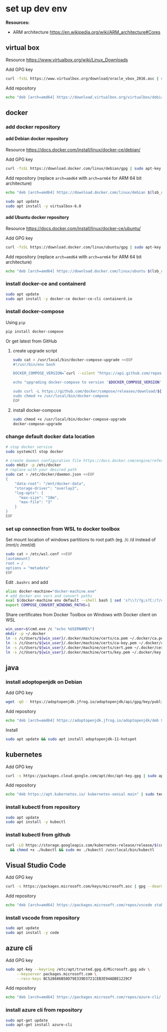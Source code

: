 # set up dev env

**Resources:**

- ARM architecture <https://en.wikipedia.org/wiki/ARM_architecture#Cores>

## virtual box

Resource <https://www.virtualbox.org/wiki/Linux_Downloads>

Add GPG key

```bash
curl -fsSL https://www.virtualbox.org/download/oracle_vbox_2016.asc | sudo apt-key add -
```

Add repository

```bash
echo "deb [arch=amd64] https://download.virtualbox.org/virtualbox/debian $(lsb_release -cs) contrib" | sudo tee /etc/apt/sources.list.d/virtual-box.list
```

## docker

### add docker repository

#### add Debian docker repository

Resource <https://docs.docker.com/install/linux/docker-ce/debian/>

Add GPG key

```bash
curl -fsSL https://download.docker.com/linux/debian/gpg | sudo apt-key add -
```

Add repository (replace `arch=amd64` with `arch=arm64` for ARM 64 bit architecture)

```bash
echo "deb [arch=amd64] https://download.docker.com/linux/debian $(lsb_release -cs) stable" | sudo tee /etc/apt/sources.list.d/docker.list
```

```bash
sudo apt update
sudo apt install -y virtualbox-6.0
```

#### add Ubuntu docker repository

Resource <https://docs.docker.com/install/linux/docker-ce/ubuntu/>

Add GPG key

```bash
curl -fsSL https://download.docker.com/linux/ubuntu/gpg | sudo apt-key add -
```

Add repository (replace `arch=amd64` with `arch=arm64` for ARM 64 bit architecture)

```bash
echo "deb [arch=amd64] https://download.docker.com/linux/ubuntu $(lsb_release -cs) stable" | sudo tee /etc/apt/sources.list.d/docker.list
```

### install docker-ce and containerd

```bash
sudo apt update
sudo apt install -y docker-ce docker-ce-cli containerd.io
```

### install docker-compose

Using `pip` 

```bash
pip install docker-compose
```

Or get latest from GitHub

1. create upgrade script
    ```bash
    sudo cat > /usr/local/bin/docker-compose-upgrade <<EOF
    #!/usr/bin/env bash

    DOCKER_COMPOSE_VERSION=`curl --silent "https://api.github.com/repos/docker/compose/releases" |  jq -r '[.[] | select( .prerelease == false ) | {tag_name, prerelease, tarball_url}][0].tag_name'`

    echo "upgrading docker-compose to version '$DOCKER_COMPOSE_VERSION'"

    sudo curl -L https://github.com/docker/compose/releases/download/${DOCKER_COMPOSE_VERSION}/docker-compose-`uname -s`-`uname -m` -o /usr/local/bin/docker-compose
    sudo chmod +x /usr/local/bin/docker-compose
    EOF
    ```
2. install docker-compose

    ```bash
    sudo chmod +x /usr/local/bin/docker-compose-upgrade
    docker-compose-upgrade
    ```

### change default docker data location

```bash
# stop docker service
sudo systemctl stop docker

# create daemon configuration file https://docs.docker.com/engine/reference/commandline/dockerd//#daemon-configuration-file
sudo mkdir -p /etc/docker
# replace with your desired path
sudo cat > /etc/docker/daemon.json <<EOF
{
    "data-root": "/mnt/docker-data",
    "storage-driver": "overlay2",
    "log-opts": {
      "max-size": "10m",
      "max-file": "3"
    }
}
EOF
```

### set up connection from WSL to docker toolbox

Set mount location of windows partitions to root path (eg. /c /d instead of /mnt/c /mnt/d)

```bash
sudo cat > /etc/wsl.conf <<EOF
[automount]
root = /
options = "metadata"
EOF
```

Edit `.bashrc` and add

```bash
alias docker-machine="docker-machine.exe"
# add docker env vars and convert paths
eval $(docker-machine env default --shell bash | sed 's?\\?/?g;s?C:/?/c/?g')
export COMPOSE_CONVERT_WINDOWS_PATHS=1
```

Share certificates from Docker Toolbox on Windows with Docker client on WSL

```bash
win_user=$(cmd.exe /c "echo %USERNAME%")
mkdir -p ~/.docker
ln -s /c/Users/${win_user}/.docker/machine/certs/ca.pem ~/.docker/ca.pem
ln -s /c/Users/${win_user}/.docker/machine/certs/ca-key.pem ~/.docker/ca-key.pem
ln -s /c/Users/${win_user}/.docker/machine/certs/cert.pem ~/.docker/cert.pem
ln -s /c/Users/${win_user}/.docker/machine/certs/key.pem ~/.docker/key.pem
```
## java

### install adoptopenjdk on Debian

Add GPG key

```bash
wget -qO - https://adoptopenjdk.jfrog.io/adoptopenjdk/api/gpg/key/public | sudo apt-key add -
```

Add repository

```bash
echo "deb [arch=amd64] https://adoptopenjdk.jfrog.io/adoptopenjdk/deb $(lsb_release -cs) main" | sudo tee /etc/apt/sources.list.d/adoptopenjdk.list
```

Install

```bash
sudo apt update && sudo apt install adoptopenjdk-11-hotspot
```

## kubernetes

Add GPG key

```bash
curl -s https://packages.cloud.google.com/apt/doc/apt-key.gpg | sudo apt-key add -
```

Add repository

```bash
echo "deb https://apt.kubernetes.io/ kubernetes-xenial main" | sudo tee /etc/apt/sources.list.d/kubernetes.list
```

### install kubectl from repository

```bash
sudo apt update
sudo apt install -y kubectl
```

### install kubectl from github

```bash
curl -LO https://storage.googleapis.com/kubernetes-release/release/$(curl -s https://storage.googleapis.com/kubernetes-release/release/stable.txt)/bin/linux/amd64/kubectl \
  && chmod +x ./kubectl && sudo mv ./kubectl /usr/local/bin/kubectl
```

## Visual Studio Code

Add GPG key

```bash
curl -s https://packages.microsoft.com/keys/microsoft.asc | gpg --dearmor | sudo apt-key add -
```

Add repository

```bash
echo "deb [arch=amd64] https://packages.microsoft.com/repos/vscode stable main" | sudo tee /etc/apt/sources.list.d/vscode.list
```

### install vscode from repository

```bash
sudo apt update
sudo apt install -y code
```

## azure cli

Add GPG key

```bash
sudo apt-key --keyring /etc/apt/trusted.gpg.d/Microsoft.gpg adv \
     --keyserver packages.microsoft.com \
     --recv-keys BC528686B50D79E339D3721CEB3E94ADBE1229CF
```

Add repository

```bash
echo "deb [arch=amd64] https://packages.microsoft.com/repos/azure-cli/ $(lsb_release -cs) main" | sudo tee /etc/apt/sources.list.d/azure-cli.list
```

### install azure cli from repository

```bash
sudo apt-get update
sudo apt-get install azure-cli
```
